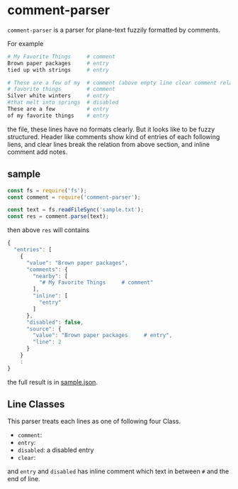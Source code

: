 # comment-parser

`comment-parser` is a parser for plane-text fuzzily formatted by comments.

For example

```sh
# My Favorite Things     # comment
Brown paper packages     # entry
tied up with strings     # entry

# These are a few of my  # comment (above empty line clear comment relation)
# favorite things        # comment
Silver white winters     # entry
#that melt into springs  # disabled
These are a few          # entry
of my favorite things    # entry
```

the file, these lines have no formats clearly.
But it looks like to be fuzzy structured.
Header like comments show kind of entries of each following liens,
and clear lines break the relation from above section, and inline comment add notes.

## sample

```js
const fs = require('fs');
const comment = require('comment-parser');

const text = fs.readFileSync('sample.txt');
const res = comment.parse(text);
```

then above `res` will contains

```js
{
  "entries": [
    {
      "value": "Brown paper packages",
      "comments": {
        "nearby": [
          "# My Favorite Things     # comment"
        ],
        "inline": [
          "entry"
        ]
      },
      "disabled": false,
      "source": {
        "value": "Brown paper packages     # entry",
        "line": 2
      }
    }
    :
}
```

the full result is in [sample.json](./spec/testdata/sample.json).

## Line Classes

This parser treats each lines as one of following four Class.

- `comment`:
- `entry`:
- `disabled`: a disabled entry
- `clear`:

and `entry` and `disabled` has inline comment which text in between `#` and the end of line.
